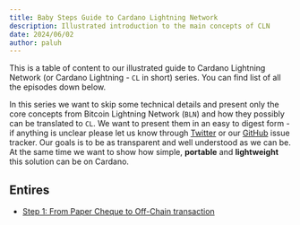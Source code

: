 ```yaml
---
title: Baby Steps Guide to Cardano Lightning Network
description: Illustrated introduction to the main concepts of CLN
date: 2024/06/02
author: paluh
---
```


This is a table of content to our illustrated guide to Cardano Lightning Network (or Cardano Lightning - `CL` in short) series.
You can find list of all the episodes down below.

In this series we want to skip some technical details and present only the core concepts from Bitcoin Lightning Network (`BLN`) and 
how they possibly can be translated to `CL`.
We want to present them in an easy to digest form - if anything is unclear please let us know through 
[Twitter](https://twitter.com/CardanoLightnin) or our [GitHub](https://github.com/cardano-lightning/blog/issues) issue tracker.
Our goals is to be as transparent and well understood as we can be. 
At the same time we want to show how simple, **portable** and **lightweight** this solution can be on Cardano.

## Entires

* [Step 1: From Paper Cheque to Off-Chain transaction](/guide/01)


